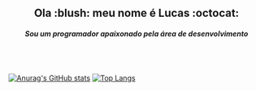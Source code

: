 <h2 align="center">
  Ola :blush: meu nome é Lucas :octocat:
</h2>

<h5 align="center">
  Sou um programador apaixonado pela área de desenvolvimento 
</h5>

<br>
<br>

[![Anurag's GitHub stats](https://github-readme-stats.vercel.app/api?username=fogo5000&show_icons=true&theme=dark&hide_star=true)](https://github.com/anuraghazra/github-readme-stats)
[![Top Langs](https://github-readme-stats.vercel.app/api/top-langs/?username=fogo5000&layout=compact&theme=dark)](https://github.com/anuraghazra/github-readme-stats)

<!--
